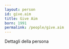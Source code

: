 ```yaml
---
layout: person
id: give.aim
title: Give Aim
born: 1991
permalink: /people/give.aim
---
```


Dettagli della persona 